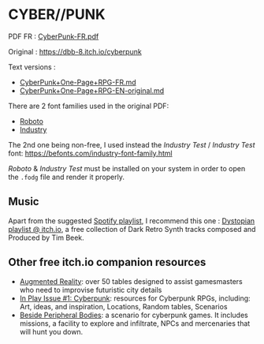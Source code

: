 # CYBER//PUNK

PDF FR : [CyberPunk-FR.pdf](CyberPunk-FR.pdf)

Original : https://dbb-8.itch.io/cyberpunk

Text versions :
* [CyberPunk+One-Page+RPG-FR.md](CyberPunk+One-Page+RPG-FR.md)
* [CyberPunk+One-Page+RPG-EN-original.md](CyberPunk+One-Page+RPG-EN-original.md)

There are 2 font families used in the original PDF:
* [Roboto](https://fonts.google.com/specimen/Roboto)
* [Industry](https://fortfoundry.com/fonts/industry)

The 2nd one being non-free, I used instead the _Industry Test_ / _Industry Test_ font:
<https://befonts.com/industry-font-family.html>

_Roboto_ & _Industry Test_ must be installed on your system in order to open the `.fodg` file and render it properly.

## Music

Apart from the suggested [Spotify playlist](https://open.spotify.com/playlist/6NmO67xVB5m1E7mptNp1eO),
I recommend this one : [Dystopian playlist @ itch.io](https://timbeek.itch.io/dystopian),
a free collection of Dark Retro Synth tracks composed and Produced by Tim Beek.

## Other free itch.io companion resources

* [Augmented Reality](https://p-d-gallagher.itch.io/augmented-reality): over 50 tables designed to assist gamesmasters who need to improvise futuristic city details
* [In Play Issue #1: Cyberpunk](https://inplay.itch.io/1): resources for Cyberpunk RPGs, including: Art, ideas, and inspiration, Locations, Random tables, Scenarios
* [Beside Peripheral Bodies](https://emmv.itch.io/bpb): a scenario for cyberpunk games. It includes missions, a facility to explore and infiltrate, NPCs and mercenaries that will hunt you down.
